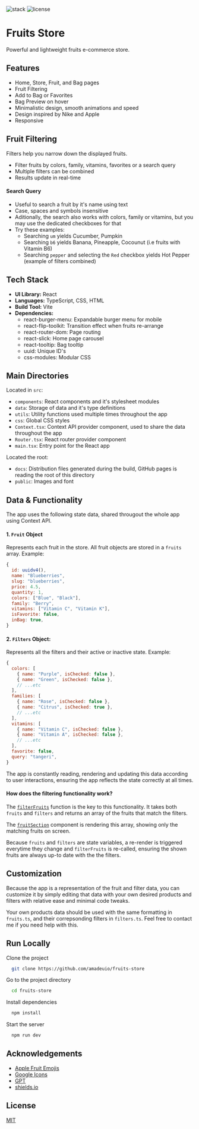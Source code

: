 ![stack](https://img.shields.io/badge/Stack-React_|_TypeScript-149eca)
![license](https://img.shields.io/badge/License-MIT-green)

# Fruits Store

Powerful and lightweight fruits e-commerce store.

## Features

- Home, Store, Fruit, and Bag pages
- Fruit Filtering
- Add to Bag or Favorites
- Bag Preview on hover
- Minimalistic design, smooth animations and speed
- Design inspired by Nike and Apple
- Responsive

## Fruit Filtering

Filters help you narrow down the displayed fruits.

- Filter fruits by colors, family, vitamins, favorites or a search query
- Multiple filters can be combined
- Results update in real-time

#### Search Query

- Useful to search a fruit by it's name using text
- Case, spaces and symbols insensitive
- Aditionally, the search also works with colors, family or vitamins, but you may use the dedicated checkboxes for that
- Try these examples:
  - Searching `um` yields Cucumber, Pumpkin
  - Searching `b6` yields Banana, Pineapple, Cocounut (i.e fruits with Vitamin B6)
  - Searching `pepper` and selecting the `Red` checkbox yields Hot Pepper (example of filters combined)

## Tech Stack

- **UI Library:** React
- **Languages:** TypeScript, CSS, HTML
- **Build Tool:** Vite
- **Dependencies:**
  - react-burger-menu: Expandable burger menu for mobile
  - react-flip-toolkit: Transition effect when fruits re-arrange
  - react-router-dom: Page routing
  - react-slick: Home page carousel
  - react-tooltip: Bag tooltip
  - uuid: Unique ID's
  - css-modules: Modular CSS

## Main Directories

Located in `src`:

- `components`: React components and it's stylesheet modules
- `data`: Storage of data and it's type definitions
- `utils`: Utility functions used multiple times throughout the app
- `css`: Global CSS styles
- `Context.tsx`: Context API provider component, used to share the data throughout the app
- `Router.tsx`: React router provider component
- `main.tsx`: Entry point for the React app

Located the root:

- `docs`: Distribution files generated during the build, GitHub pages is reading the root of this directory
- `public`: Images and font

## Data & Functionality

The app uses the following state data, shared througout the whole app using Context API.

#### 1. `Fruit` Object

Represents each fruit in the store. All fruit objects are stored in a `fruits` array. Example:

```javascript
{
  id: uuidv4(),
  name: "Blueberries",
  slug: "blueberries",
  price: 4.5,
  quantity: 1,
  colors: ["Blue", "Black"],
  family: "Berry",
  vitamins: ["Vitamin C", "Vitamin K"],
  isFavorite: false,
  inBag: true,
}
```

#### 2. `Filters` Object:

Represents all the filters and their active or inactive state. Example:

```javascript
{
  colors: [
    { name: "Purple", isChecked: false },
    { name: "Green", isChecked: false },
    // ...etc
  ],
  families: [
    { name: "Rose", isChecked: false },
    { name: "Citrus", isChecked: true },
    // ...etc
  ],
  vitamins: [
    { name: "Vitamin C", isChecked: false },
    { name: "Vitamin A", isChecked: false },
    // ...etc
  ],
  favorite: false,
  query: "tangeri",
}
```

The app is constantly reading, rendering and updating this data according to user interactions, ensuring the app reflects the state correctly at all times.

#### How does the filtering functionality work?

The [`filterFruits`](src/utils/filterFruits.ts) function is the key to this functionality. It takes both `fruits` and `filters` and returns an array of the fruits that match the filters.

The [`fruitSection`](src/components/FruitSection/FruitSection.tsx) component is rendering this array, showing only the matching fruits on screen.

Because `fruits` and `filters` are state variables, a re-render is triggered everytime they change and `filterFruits` is re-called, ensuring the shown fruits are always up-to date with the the filters.

## Customization

Because the app is a representation of the fruit and filter data, you can customize it by simply editing that data with your own desired products and filters with relative ease and minimal code tweaks.

Your own products data should be used with the same formatting in `fruits.ts`, and their correpsonding filters in `filters.ts`. Feel free to contact me if you need help with this.

## Run Locally

Clone the project

```bash
  git clone https://github.com/amadeuio/fruits-store
```

Go to the project directory

```bash
  cd fruits-store
```

Install dependencies

```bash
  npm install
```

Start the server

```bash
  npm run dev
```

## Acknowledgements

- [Apple Fruit Emojis](https://emojipedia.org/apple)
- [Google Icons](https://fonts.google.com/icons)
- [GPT](https://chat.openai.com)
- [shields.io](https://shields.io)

## License

[MIT](https://choosealicense.com/licenses/mit/)
